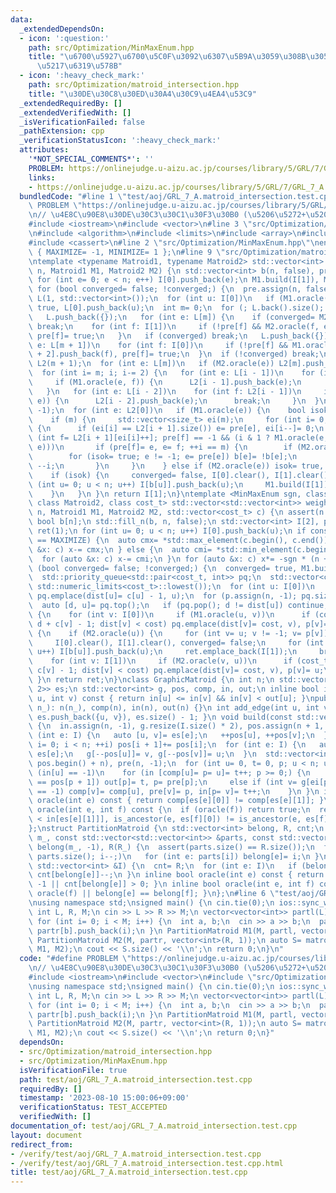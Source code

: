 ```yaml
---
data:
  _extendedDependsOn:
  - icon: ':question:'
    path: src/Optimization/MinMaxEnum.hpp
    title: "\u6700\u5927\u6700\u5C0F\u3092\u6307\u5B9A\u3059\u308B\u305F\u3081\u306E\
      \u5217\u6319\u578B"
  - icon: ':heavy_check_mark:'
    path: src/Optimization/matroid_intersection.hpp
    title: "\u30DE\u30C8\u30ED\u30A4\u30C9\u4EA4\u53C9"
  _extendedRequiredBy: []
  _extendedVerifiedWith: []
  _isVerificationFailed: false
  _pathExtension: cpp
  _verificationStatusIcon: ':heavy_check_mark:'
  attributes:
    '*NOT_SPECIAL_COMMENTS*': ''
    PROBLEM: https://onlinejudge.u-aizu.ac.jp/courses/library/5/GRL/7/GRL_7_A
    links:
    - https://onlinejudge.u-aizu.ac.jp/courses/library/5/GRL/7/GRL_7_A
  bundledCode: "#line 1 \"test/aoj/GRL_7_A.matroid_intersection.test.cpp\"\n#define\
    \ PROBLEM \"https://onlinejudge.u-aizu.ac.jp/courses/library/5/GRL/7/GRL_7_A\"\
    \n// \u4E8C\u90E8\u30DE\u30C3\u30C1\u30F3\u30B0 (\u5206\u5272+\u5206\u5272)\n\
    #include <iostream>\n#include <vector>\n#line 3 \"src/Optimization/matroid_intersection.hpp\"\
    \n#include <algorithm>\n#include <limits>\n#include <array>\n#include <queue>\n\
    #include <cassert>\n#line 2 \"src/Optimization/MinMaxEnum.hpp\"\nenum MinMaxEnum\
    \ { MAXIMIZE= -1, MINIMIZE= 1 };\n#line 9 \"src/Optimization/matroid_intersection.hpp\"\
    \ntemplate <typename Matroid1, typename Matroid2> std::vector<int> matroid_intersection(int\
    \ n, Matroid1 M1, Matroid2 M2) {\n std::vector<int> b(n, false), pre(n), I[2];\n\
    \ for (int e= 0; e < n; e++) I[0].push_back(e);\n M1.build(I[1]), M2.build(I[1]);\n\
    \ for (bool converged= false; !converged;) {\n  pre.assign(n, false);\n  std::vector\
    \ L(1, std::vector<int>());\n  for (int u: I[0])\n   if (M1.oracle(u)) pre[u]=\
    \ true, L[0].push_back(u);\n  int m= 0;\n  for (; L.back().size(); m+= 2) {\n\
    \   L.push_back({});\n   for (int e: L[m]) {\n    if (converged= M2.oracle(e))\
    \ break;\n    for (int f: I[1])\n     if (!pre[f] && M2.oracle(f, e)) L[m + 1].push_back(f),\
    \ pre[f]= true;\n   }\n   if (converged) break;\n   L.push_back({});\n   for (int\
    \ e: L[m + 1])\n    for (int f: I[0])\n     if (!pre[f] && M1.oracle(e, f)) L[m\
    \ + 2].push_back(f), pre[f]= true;\n  }\n  if (!converged) break;\n  std::vector<std::vector<int>>\
    \ L2(m + 1);\n  for (int e: L[m])\n   if (M2.oracle(e)) L2[m].push_back(e);\n\
    \  for (int i= m; i; i-= 2) {\n   for (int e: L[i - 1])\n    for (int f: L2[i])\n\
    \     if (M1.oracle(e, f)) {\n      L2[i - 1].push_back(e);\n      break;\n  \
    \   }\n   for (int e: L[i - 2])\n    for (int f: L2[i - 1])\n     if (M2.oracle(f,\
    \ e)) {\n      L2[i - 2].push_back(e);\n      break;\n     }\n  }\n  pre.assign(n,\
    \ -1);\n  for (int e: L2[0])\n   if (M1.oracle(e)) {\n    bool isok= false;\n\
    \    if (m) {\n     std::vector<size_t> ei(m);\n     for (int i= 0; e != -1;)\
    \ {\n      if (ei[i] == L2[i + 1].size()) e= pre[e], ei[i--]= 0;\n      else if\
    \ (int f= L2[i + 1][ei[i]++]; pre[f] == -1 && (i & 1 ? M1.oracle(e, f) : M2.oracle(f,\
    \ e)))\n       if (pre[f]= e, e= f; ++i == m) {\n        if (M2.oracle(e))\n \
    \        for (isok= true; e != -1; e= pre[e]) b[e]= !b[e];\n        else e= pre[e],\
    \ --i;\n       }\n     }\n    } else if (M2.oracle(e)) isok= true, b[e]= 1;\n\
    \    if (isok) {\n     converged= false, I[0].clear(), I[1].clear();\n     for\
    \ (int u= 0; u < n; u++) I[b[u]].push_back(u);\n     M1.build(I[1]), M2.build(I[1]);\n\
    \    }\n   }\n }\n return I[1];\n}\ntemplate <MinMaxEnum sgn, class Matroid1,\
    \ class Matroid2, class cost_t> std::vector<std::vector<int>> weighted_matroid_intersection(int\
    \ n, Matroid1 M1, Matroid2 M2, std::vector<cost_t> c) {\n assert(n == (int)c.size());\n\
    \ bool b[n];\n std::fill_n(b, n, false);\n std::vector<int> I[2], p;\n std::vector<std::vector<int>>\
    \ ret(1);\n for (int u= 0; u < n; u++) I[0].push_back(u);\n if constexpr (sgn\
    \ == MAXIMIZE) {\n  auto cmx= *std::max_element(c.begin(), c.end());\n  for (auto\
    \ &x: c) x-= cmx;\n } else {\n  auto cmi= *std::min_element(c.begin(), c.end());\n\
    \  for (auto &x: c) x-= cmi;\n }\n for (auto &x: c) x*= -sgn * (n + 1);\n for\
    \ (bool converged= false; !converged;) {\n  converged= true, M1.build(I[1]), M2.build(I[1]);\n\
    \  std::priority_queue<std::pair<cost_t, int>> pq;\n  std::vector<cost_t> dist(n,\
    \ std::numeric_limits<cost_t>::lowest());\n  for (int u: I[0])\n   if (M1.oracle(u))\
    \ pq.emplace(dist[u]= c[u] - 1, u);\n  for (p.assign(n, -1); pq.size();) {\n \
    \  auto [d, u]= pq.top();\n   if (pq.pop(); d != dist[u]) continue;\n   if (b[u])\
    \ {\n    for (int v: I[0])\n     if (M1.oracle(u, v))\n      if (cost_t cost=\
    \ d + c[v] - 1; dist[v] < cost) pq.emplace(dist[v]= cost, v), p[v]= u;\n   } else\
    \ {\n    if (M2.oracle(u)) {\n     for (int v= u; v != -1; v= p[v]) b[v]= !b[v];\n\
    \     I[0].clear(), I[1].clear(), converged= false;\n     for (int u= 0; u < n;\
    \ u++) I[b[u]].push_back(u);\n     ret.emplace_back(I[1]);\n     break;\n    }\n\
    \    for (int v: I[1])\n     if (M2.oracle(v, u))\n      if (cost_t cost= d -\
    \ c[v] - 1; dist[v] < cost) pq.emplace(dist[v]= cost, v), p[v]= u;\n   }\n  }\n\
    \ }\n return ret;\n}\nclass GraphicMatroid {\n int n;\n std::vector<std::array<int,\
    \ 2>> es;\n std::vector<int> g, pos, comp, in, out;\n inline bool is_ancestor(int\
    \ u, int v) const { return in[u] <= in[v] && in[v] < out[u]; }\npublic:\n GraphicMatroid(int\
    \ n_): n(n_), comp(n), in(n), out(n) {}\n int add_edge(int u, int v) { return\
    \ es.push_back({u, v}), es.size() - 1; }\n void build(const std::vector<int> &I)\
    \ {\n  in.assign(n, -1), g.resize(I.size() * 2), pos.assign(n + 1, 0);\n  for\
    \ (int e: I) {\n   auto [u, v]= es[e];\n   ++pos[u], ++pos[v];\n  }\n  for (int\
    \ i= 0; i < n; ++i) pos[i + 1]+= pos[i];\n  for (int e: I) {\n   auto [u, v]=\
    \ es[e];\n   g[--pos[u]]= v, g[--pos[v]]= u;\n  }\n  std::vector<int> ei(pos.begin(),\
    \ pos.begin() + n), pre(n, -1);\n  for (int u= 0, t= 0, p; u < n; u++)\n   if\
    \ (in[u] == -1)\n    for (in [comp[u]= p= u]= t++; p >= 0;) {\n     if (ei[p]\
    \ == pos[p + 1]) out[p]= t, p= pre[p];\n     else if (int v= g[ei[p]++]; in[v]\
    \ == -1) comp[v]= comp[u], pre[v]= p, in[p= v]= t++;\n    }\n }\n inline bool\
    \ oracle(int e) const { return comp[es[e][0]] != comp[es[e][1]]; }\n inline bool\
    \ oracle(int e, int f) const {\n  if (oracle(f)) return true;\n  return e= es[e][in[es[e][0]]\
    \ < in[es[e][1]]], is_ancestor(e, es[f][0]) != is_ancestor(e, es[f][1]);\n }\n\
    };\nstruct PartitionMatroid {\n std::vector<int> belong, R, cnt;\n PartitionMatroid(int\
    \ m_, const std::vector<std::vector<int>> &parts, const std::vector<int> &R_):\
    \ belong(m_, -1), R(R_) {\n  assert(parts.size() == R.size());\n  for (int i=\
    \ parts.size(); i--;)\n   for (int e: parts[i]) belong[e]= i;\n }\n void build(const\
    \ std::vector<int> &I) {\n  cnt= R;\n  for (int e: I)\n   if (belong[e] != -1)\
    \ cnt[belong[e]]--;\n }\n inline bool oracle(int e) const { return belong[e] ==\
    \ -1 || cnt[belong[e]] > 0; }\n inline bool oracle(int e, int f) const { return\
    \ oracle(f) || belong[e] == belong[f]; }\n};\n#line 6 \"test/aoj/GRL_7_A.matroid_intersection.test.cpp\"\
    \nusing namespace std;\nsigned main() {\n cin.tie(0);\n ios::sync_with_stdio(0);\n\
    \ int L, R, M;\n cin >> L >> R >> M;\n vector<vector<int>> partl(L), partr(R);\n\
    \ for (int i= 0; i < M; i++) {\n  int a, b;\n  cin >> a >> b;\n  partl[a].push_back(i),\
    \ partr[b].push_back(i);\n }\n PartitionMatroid M1(M, partl, vector<int>(L, 1));\n\
    \ PartitionMatroid M2(M, partr, vector<int>(R, 1));\n auto S= matroid_intersection(M,\
    \ M1, M2);\n cout << S.size() << '\\n';\n return 0;\n}\n"
  code: "#define PROBLEM \"https://onlinejudge.u-aizu.ac.jp/courses/library/5/GRL/7/GRL_7_A\"\
    \n// \u4E8C\u90E8\u30DE\u30C3\u30C1\u30F3\u30B0 (\u5206\u5272+\u5206\u5272)\n\
    #include <iostream>\n#include <vector>\n#include \"src/Optimization/matroid_intersection.hpp\"\
    \nusing namespace std;\nsigned main() {\n cin.tie(0);\n ios::sync_with_stdio(0);\n\
    \ int L, R, M;\n cin >> L >> R >> M;\n vector<vector<int>> partl(L), partr(R);\n\
    \ for (int i= 0; i < M; i++) {\n  int a, b;\n  cin >> a >> b;\n  partl[a].push_back(i),\
    \ partr[b].push_back(i);\n }\n PartitionMatroid M1(M, partl, vector<int>(L, 1));\n\
    \ PartitionMatroid M2(M, partr, vector<int>(R, 1));\n auto S= matroid_intersection(M,\
    \ M1, M2);\n cout << S.size() << '\\n';\n return 0;\n}"
  dependsOn:
  - src/Optimization/matroid_intersection.hpp
  - src/Optimization/MinMaxEnum.hpp
  isVerificationFile: true
  path: test/aoj/GRL_7_A.matroid_intersection.test.cpp
  requiredBy: []
  timestamp: '2023-08-10 15:00:06+09:00'
  verificationStatus: TEST_ACCEPTED
  verifiedWith: []
documentation_of: test/aoj/GRL_7_A.matroid_intersection.test.cpp
layout: document
redirect_from:
- /verify/test/aoj/GRL_7_A.matroid_intersection.test.cpp
- /verify/test/aoj/GRL_7_A.matroid_intersection.test.cpp.html
title: test/aoj/GRL_7_A.matroid_intersection.test.cpp
---
```

